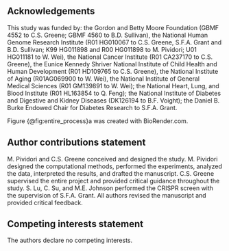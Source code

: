 ## Acknowledgements

This study was funded by:
the Gordon and Betty Moore Foundation (GBMF 4552 to C.S. Greene; GBMF 4560 to B.D. Sullivan),
the National Human Genome Research Institute (R01 HG010067 to C.S. Greene, S.F.A. Grant and B.D. Sullivan; K99 HG011898 and R00 HG011898 to M. Pividori; U01 HG011181 to W. Wei),
the National Cancer Institute (R01 CA237170 to C.S. Greene),
the Eunice Kennedy Shriver National Institute of Child Health and Human Development (R01 HD109765 to C.S. Greene),
the National Institute of Aging (R01AG069900 to W. Wei),
the National Institute of General Medical Sciences (R01 GM139891 to W. Wei);
the National Heart, Lung, and Blood Institute (R01 HL163854 to Q. Feng);
the National Institute of Diabetes and Digestive and Kidney Diseases (DK126194 to B.F. Voight);
the Daniel B. Burke Endowed Chair for Diabetes Research to S.F.A. Grant.

Figure {@fig:entire_process}a was created with BioRender.com.


## Author contributions statement

M. Pividori and C.S. Greene conceived and designed the study.
M. Pividori designed the computational methods, performed the experiments, analyzed the data, interpreted the results, and drafted the manuscript.
C.S. Greene supervised the entire project and provided critical guidance throughout the study.
S. Lu, C. Su, and M.E. Johnson performed the CRISPR screen with the supervision of S.F.A. Grant.
All authors revised the manuscript and provided critical feedback.

## Competing interests statement

The authors declare no competing interests.
